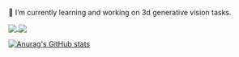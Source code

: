 🌱 I’m currently learning and working on 3d generative vision tasks.

<a href="https://github.com/anuraghazra/github-readme-stats">
  <img align="center" src="https://github-readme-stats.vercel.app/api?username=silence-tang&show_icons=true&theme=transparent&count_private=true" />
</a>
<a href="https://github.com/anuraghazra/convoychat">
  <img align="center" src="https://github-readme-stats.vercel.app/api/top-langs/?username=silence-tang&layout=compact" />
</a>

[![Anurag's GitHub stats](https://github-readme-stats.vercel.app/api?username=silence-tang)](https://github.com/anuraghazra/github-readme-stats)

